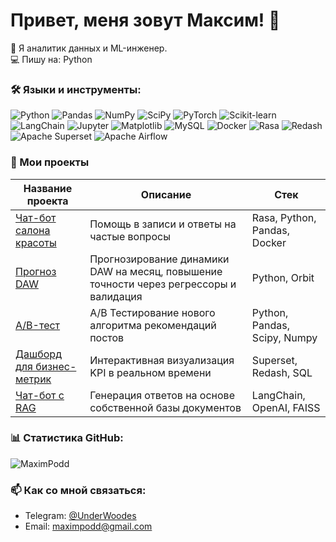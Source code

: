 # Привет, меня зовут Максим! 👋  

🚀 Я аналитик данных и ML-инженер.  
💻 Пишу на: Python 

### 🛠 Языки и инструменты:

![Python](https://img.shields.io/badge/Python-3776AB?style=for-the-badge&logo=python&logoColor=white)
![Pandas](https://img.shields.io/badge/Pandas-150458?style=for-the-badge&logo=pandas&logoColor=white)
![NumPy](https://img.shields.io/badge/NumPy-013243?style=for-the-badge&logo=numpy&logoColor=white)
![SciPy](https://img.shields.io/badge/SciPy-8CAAE6?style=for-the-badge&logo=scipy&logoColor=white)
![PyTorch](https://img.shields.io/badge/PyTorch-EE4C2C?style=for-the-badge&logo=pytorch&logoColor=white)
![Scikit-learn](https://img.shields.io/badge/scikit--learn-F7931E?style=for-the-badge&logo=scikit-learn&logoColor=white)
![LangChain](https://img.shields.io/badge/LangChain-00A67D?style=for-the-badge&logo=langchain&logoColor=white)
![Jupyter](https://img.shields.io/badge/Jupyter-F37626?style=for-the-badge&logo=jupyter&logoColor=white)
![Matplotlib](https://img.shields.io/badge/Matplotlib-11557C?style=for-the-badge&logo=matplotlib&logoColor=white)
![MySQL](https://img.shields.io/badge/MySQL-4479A1?style=for-the-badge&logo=mysql&logoColor=white)
![Docker](https://img.shields.io/badge/Docker-2496ED?style=for-the-badge&logo=docker&logoColor=white)
![Rasa](https://img.shields.io/badge/Rasa-5A17EE?style=for-the-badge&logo=rasa&logoColor=white)
![Redash](https://img.shields.io/badge/Redash-FA744E?style=for-the-badge&logo=redash&logoColor=white) 
![Apache Superset](https://img.shields.io/badge/Superset-1F78C1?style=for-the-badge&logo=apache-superset&logoColor=white)
![Apache Airflow](https://img.shields.io/badge/Airflow-017CEE?style=for-the-badge&logo=apache-airflow&logoColor=white)

### 🚀 Мои проекты

| Название проекта | Описание | Стек |
|------------------|----------|------|
| [Чат-бот салона красоты](https://github.com/MaximPodd/Rasa_bot) | Помощь в записи и ответы на частые вопросы | Rasa, Python, Pandas, Docker |
| [Прогноз DAW](https://github.com/MaximPodd/DA_predictions) | Прогнозирование динамики DAW на месяц, повышение точности через регрессоры и валидация | Python, Orbit |
| [A/B-тест](https://github.com/MaximPodd/DA_AB_test) | A/B Тестирование нового алгоритма рекомендаций постов | Python, Pandas, Scipy, Numpy|
| [Дашборд для бизнес-метрик](ссылка_на_репозиторий) | Интерактивная визуализация KPI в реальном времени | Superset, Redash, SQL |
| [Чат-бот с RAG](ссылка_на_репозиторий) | Генерация ответов на основе собственной базы документов | LangChain, OpenAI, FAISS |


### 📊 Статистика GitHub:  
![MaximPodd](https://github-readme-stats.vercel.app/api?username=maximpodd&show_icons=true&theme=radical)

### 📫 Как со мной связаться:  
- Telegram: [@UnderWoodes](https://t.me/UnderWoodes)  
- Email: maximpodd@gmail.com  

